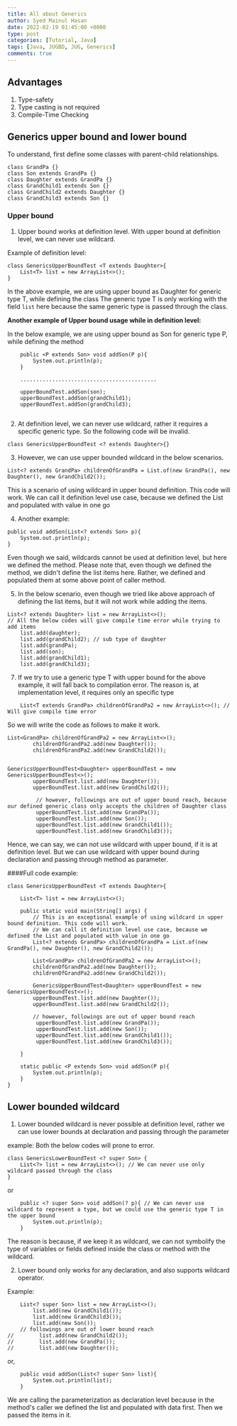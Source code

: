 ```yaml
---
title: All about Generics
author: Syed Mainul Hasan
date: 2022-02-19 01:45:00 +0000
type: post
categories: [Tutorial, Java]
tags: [Java, JUGBD, JUG, Generics]
comments: true
---
```


## Advantages

1. Type-safety
2. Type casting is not required
3. Compile-Time Checking

## Generics upper bound and lower bound

To understand, first define some classes with parent-child relationships.
```
class GrandPa {}
class Son extends GrandPa {}
class Daughter extends GrandPa {}
class GrandChild1 extends Son {}
class GrandChild2 extends Daughter {}
class GrandChild3 extends Son {}
```

### Upper bound

1. Upper bound works at definition level. With upper bound at definition level, we can never use wildcard.

Example of definition level:

```
class GenericsUpperBoundTest <T extends Daughter>{
    List<T> list = new ArrayList<>();
}
```

In the above example, we are using upper bound as Daughter for generic type T, while defining the class
The generic type T is only working with the field `list` here because the same generic type is passed through the class.

**Another example of Upper bound usage while in definition level:**

In the below example, we are using upper bound as Son for generic type P, while defining the method


```
    public <P extends Son> void addSon(P p){
        System.out.println(p);
    }
    
    ...........................................
    
    upperBoundTest.addSon(son);
    upperBoundTest.addSon(grandChild1);
    upperBoundTest.addSon(grandChild3);
    
```

2. At definition level, we can never use wildcard, rather it requires a specific generic type. So the following code will be invalid.

```
class GenericsUpperBoundTest <? extends Daughter>{}

```

3. However, we can use upper bounded wildcard in the below scenarios.


```
List<? extends GrandPa> childrenOfGrandPa = List.of(new GrandPa(), new Daughter(), new GrandChild2());

```

This is a scenario of using wildcard in upper bound definition. This code will work.
We can call it definition level use case, because we defined the List and populated with value in one go

4. Another example:

```
public void addSon(List<? extends Son> p){
    System.out.println(p);
}
```

Even though we said, wildcards cannot be used at definition level, but here we defined the method. Please note that, even though we defined the method, we didn't define the list items here.
Rather, we defined and populated them at some above point of caller method.

5. In the below scenario, even though we tried like above approach of defining the list items, but it will not work while adding the items.

```
List<? extends Daughter> list = new ArrayList<>();
// All the below codes will give compile time error while trying to add items
    list.add(daughter);
    list.add(grandChild2); // sub type of daughter
    list.add(grandPa);
    list.add(son);
    list.add(grandChild1);
    list.add(grandChild3);
```

7. If we try to use a generic type T with upper bound for the above example, it will fall back to compilation error.
   The reason is, at implementation level, it requires only an specific type

```
    List<T extends GrandPa> childrenOfGrandPa2 = new ArrayList<>(); // Will give compile time error
```

So we will write the code as follows to make it work.

```
List<GrandPa> childrenOfGrandPa2 = new ArrayList<>();
        childrenOfGrandPa2.add(new Daughter());
        childrenOfGrandPa2.add(new GrandChild2());
        
        
GenericsUpperBoundTest<Daughter> upperBoundTest = new GenericsUpperBoundTest<>();
        upperBoundTest.list.add(new Daughter());
        upperBoundTest.list.add(new GrandChild2());
        
         // however, followings are out of upper bound reach, because our defined generic class only accepts the children of Daughter class
         upperBoundTest.list.add(new GrandPa());
         upperBoundTest.list.add(new Son());
         upperBoundTest.list.add(new GrandChild1());
         upperBoundTest.list.add(new GrandChild3());

```

Hence, we can say, we can not use wildcard with upper bound, if it is at definition level. But we can use wildcard with upper bound during declaration and passing through method as parameter.

####Full code example:

```
class GenericsUpperBoundTest <T extends Daughter>{

    List<T> list = new ArrayList<>();

    public static void main(String[] args) {
        // This is an exceptional example of using wildcard in upper bound definition. This code will work.
        // We can call it definition level use case, because we defined the List and populated with value in one go
        List<? extends GrandPa> childrenOfGrandPa = List.of(new GrandPa(), new Daughter(), new GrandChild2());

        List<GrandPa> childrenOfGrandPa2 = new ArrayList<>();
        childrenOfGrandPa2.add(new Daughter());
        childrenOfGrandPa2.add(new GrandChild2());

        GenericsUpperBoundTest<Daughter> upperBoundTest = new GenericsUpperBoundTest<>();
        upperBoundTest.list.add(new Daughter());
        upperBoundTest.list.add(new GrandChild2());

        // however, followings are out of upper bound reach
         upperBoundTest.list.add(new GrandPa());
         upperBoundTest.list.add(new Son());
         upperBoundTest.list.add(new GrandChild1());
         upperBoundTest.list.add(new GrandChild3());

    }

    static public <P extends Son> void addSon(P p){
        System.out.println(p);
    }
}
```

## Lower bounded wildcard
1. Lower bounded wildcard is never possible at definition level, rather we can use lower bounds at declaration and passing through the parameter

example: Both the below codes will prone to error.

```
class GenericsLowerBoundTest <? super Son> {
    List<?> list = new ArrayList<>(); // We can never use only wildcard passed through the class
}

```

or

```
    public <? super Son> void addSon(? p){ // We can never use wildcard to represent a type, but we could use the generic type T in the upper bound
        System.out.println(p);
    }
```

The reason is because, if we keep it as wildcard, we can not symbolify the type of variables or fields defined inside the class or method with the wildcard.


2. Lower bound only works for any declaration, and also supports wildcard operator.

Example:

```
    List<? super Son> list = new ArrayList<>();
        list.add(new GrandChild1());
        list.add(new GrandChild3());
        list.add(new Son());
    // followings are out of lower bound reach
//        list.add(new GrandChild2());
//        list.add(new GrandPa());
//        list.add(new Daughter());
```

or,

```
    public void addSon(List<? super Son> list){
        System.out.println(list);
    }
```

We are calling the parameterization as declaration level because in the method's caller we defined the list and populated with data first. Then we passed the items in it.